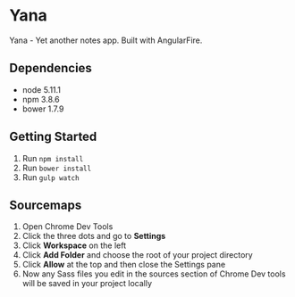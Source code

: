 # Yana
Yana - Yet another notes app. Built with AngularFire.

## Dependencies
* node 5.11.1
* npm 3.8.6
* bower 1.7.9

## Getting Started
1. Run `npm install`
2. Run `bower install`
3. Run `gulp watch`

## Sourcemaps
1. Open Chrome Dev Tools
2. Click the three dots and go to **Settings**
3. Click **Workspace** on the left
4. Click **Add Folder** and choose the root of your project directory
5. Click **Allow** at the top and then close the Settings pane
6. Now any Sass files you edit in the sources section of Chrome Dev tools will be saved in your project locally
